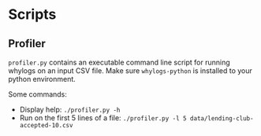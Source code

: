 # Scripts

## Profiler
`profiler.py` contains an executable command line script for running whylogs on an input CSV file.
Make sure `whylogs-python` is installed to your python environment.

Some commands:
* Display help: ```./profiler.py -h```
* Run on the first 5 lines of a file: ```./profiler.py -l 5 data/lending-club-accepted-10.csv```

